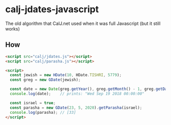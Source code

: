 # calj-jdates-javascript
The old algorithm that CalJ.net used when it was full Javascript (but it still works)

## How

~~~~html
<script src="calj/jdates.js"></script>
<script src="calj/parasha.js"></script>

<script>
  const jewish = new HDate(10, HDate.TISHRI, 5779);
  const greg = new GDate(jewish);

  const date = new Date(greg.getYear(), greg.getMonth() - 1, greg.getDay());
  console.log(date);    // prints: "Wed Sep 19 2018 00:00:00"

  const israel = true;
  const parasha = new GDate(23, 5, 2020).getParasha(israel);
  console.log(parasha); // [33]
</script>
~~~~

